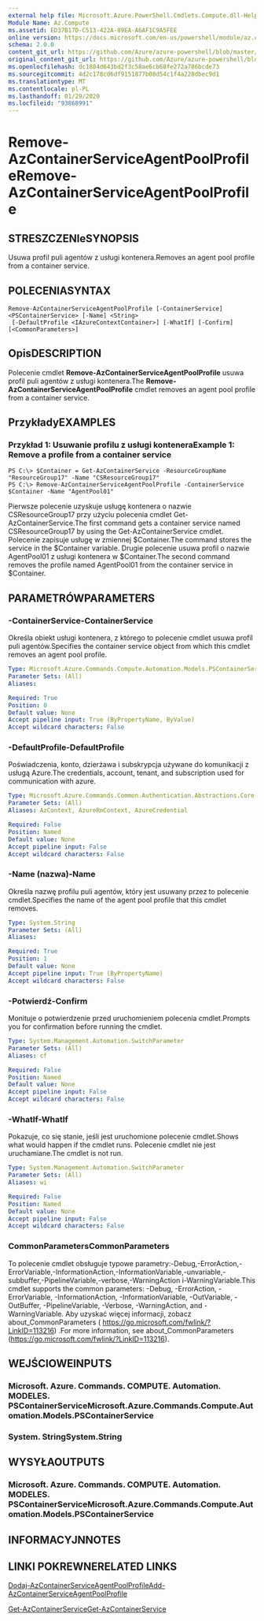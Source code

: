 ```yaml
---
external help file: Microsoft.Azure.PowerShell.Cmdlets.Compute.dll-Help.xml
Module Name: Az.Compute
ms.assetid: ED37B17D-C513-422A-89EA-A6AF1C9A5FEE
online version: https://docs.microsoft.com/en-us/powershell/module/az.compute/remove-azcontainerserviceagentpoolprofile
schema: 2.0.0
content_git_url: https://github.com/Azure/azure-powershell/blob/master/src/Compute/Compute/help/Remove-AzContainerServiceAgentPoolProfile.md
original_content_git_url: https://github.com/Azure/azure-powershell/blob/master/src/Compute/Compute/help/Remove-AzContainerServiceAgentPoolProfile.md
ms.openlocfilehash: dc1884d643bd2f3c58ae6cb68fe272a786bcde73
ms.sourcegitcommit: 4d2c178cd6df9151877b08d54c1f4a228dbec9d1
ms.translationtype: MT
ms.contentlocale: pl-PL
ms.lasthandoff: 01/29/2020
ms.locfileid: "93868991"
---
```

# <span data-ttu-id="c569f-101">Remove-AzContainerServiceAgentPoolProfile</span><span class="sxs-lookup"><span data-stu-id="c569f-101">Remove-AzContainerServiceAgentPoolProfile</span></span>

## <span data-ttu-id="c569f-102">STRESZCZENIe</span><span class="sxs-lookup"><span data-stu-id="c569f-102">SYNOPSIS</span></span>
<span data-ttu-id="c569f-103">Usuwa profil puli agentów z usługi kontenera.</span><span class="sxs-lookup"><span data-stu-id="c569f-103">Removes an agent pool profile from a container service.</span></span>

## <span data-ttu-id="c569f-104">POLECENIA</span><span class="sxs-lookup"><span data-stu-id="c569f-104">SYNTAX</span></span>

```
Remove-AzContainerServiceAgentPoolProfile [-ContainerService] <PSContainerService> [-Name] <String>
 [-DefaultProfile <IAzureContextContainer>] [-WhatIf] [-Confirm] [<CommonParameters>]
```

## <span data-ttu-id="c569f-105">Opis</span><span class="sxs-lookup"><span data-stu-id="c569f-105">DESCRIPTION</span></span>
<span data-ttu-id="c569f-106">Polecenie cmdlet **Remove-AzContainerServiceAgentPoolProfile** usuwa profil puli agentów z usługi kontenera.</span><span class="sxs-lookup"><span data-stu-id="c569f-106">The **Remove-AzContainerServiceAgentPoolProfile** cmdlet removes an agent pool profile from a container service.</span></span>

## <span data-ttu-id="c569f-107">Przykłady</span><span class="sxs-lookup"><span data-stu-id="c569f-107">EXAMPLES</span></span>

### <span data-ttu-id="c569f-108">Przykład 1: Usuwanie profilu z usługi kontenera</span><span class="sxs-lookup"><span data-stu-id="c569f-108">Example 1: Remove a profile from a container service</span></span>
```
PS C:\> $Container = Get-AzContainerService -ResourceGroupName "ResourceGroup17" -Name "CSResourceGroup17" 
PS C:\> Remove-AzContainerServiceAgentPoolProfile -ContainerService $Container -Name "AgentPool01"
```

<span data-ttu-id="c569f-109">Pierwsze polecenie uzyskuje usługę kontenera o nazwie CSResourceGroup17 przy użyciu polecenia cmdlet Get-AzContainerService.</span><span class="sxs-lookup"><span data-stu-id="c569f-109">The first command gets a container service named CSResourceGroup17 by using the Get-AzContainerService cmdlet.</span></span>
<span data-ttu-id="c569f-110">Polecenie zapisuje usługę w zmiennej $Container.</span><span class="sxs-lookup"><span data-stu-id="c569f-110">The command stores the service in the $Container variable.</span></span>
<span data-ttu-id="c569f-111">Drugie polecenie usuwa profil o nazwie AgentPool01 z usługi kontenera w $Container.</span><span class="sxs-lookup"><span data-stu-id="c569f-111">The second command removes the profile named AgentPool01 from the container service in $Container.</span></span>

## <span data-ttu-id="c569f-112">PARAMETRÓW</span><span class="sxs-lookup"><span data-stu-id="c569f-112">PARAMETERS</span></span>

### <span data-ttu-id="c569f-113">-ContainerService</span><span class="sxs-lookup"><span data-stu-id="c569f-113">-ContainerService</span></span>
<span data-ttu-id="c569f-114">Określa obiekt usługi kontenera, z którego to polecenie cmdlet usuwa profil puli agentów.</span><span class="sxs-lookup"><span data-stu-id="c569f-114">Specifies the container service object from which this cmdlet removes an agent pool profile.</span></span>

```yaml
Type: Microsoft.Azure.Commands.Compute.Automation.Models.PSContainerService
Parameter Sets: (All)
Aliases:

Required: True
Position: 0
Default value: None
Accept pipeline input: True (ByPropertyName, ByValue)
Accept wildcard characters: False
```

### <span data-ttu-id="c569f-115">-DefaultProfile</span><span class="sxs-lookup"><span data-stu-id="c569f-115">-DefaultProfile</span></span>
<span data-ttu-id="c569f-116">Poświadczenia, konto, dzierżawa i subskrypcja używane do komunikacji z usługą Azure.</span><span class="sxs-lookup"><span data-stu-id="c569f-116">The credentials, account, tenant, and subscription used for communication with azure.</span></span>

```yaml
Type: Microsoft.Azure.Commands.Common.Authentication.Abstractions.Core.IAzureContextContainer
Parameter Sets: (All)
Aliases: AzContext, AzureRmContext, AzureCredential

Required: False
Position: Named
Default value: None
Accept pipeline input: False
Accept wildcard characters: False
```

### <span data-ttu-id="c569f-117">-Name (nazwa)</span><span class="sxs-lookup"><span data-stu-id="c569f-117">-Name</span></span>
<span data-ttu-id="c569f-118">Określa nazwę profilu puli agentów, który jest usuwany przez to polecenie cmdlet.</span><span class="sxs-lookup"><span data-stu-id="c569f-118">Specifies the name of the agent pool profile that this cmdlet removes.</span></span>

```yaml
Type: System.String
Parameter Sets: (All)
Aliases:

Required: True
Position: 1
Default value: None
Accept pipeline input: True (ByPropertyName)
Accept wildcard characters: False
```

### <span data-ttu-id="c569f-119">-Potwierdź</span><span class="sxs-lookup"><span data-stu-id="c569f-119">-Confirm</span></span>
<span data-ttu-id="c569f-120">Monituje o potwierdzenie przed uruchomieniem polecenia cmdlet.</span><span class="sxs-lookup"><span data-stu-id="c569f-120">Prompts you for confirmation before running the cmdlet.</span></span>

```yaml
Type: System.Management.Automation.SwitchParameter
Parameter Sets: (All)
Aliases: cf

Required: False
Position: Named
Default value: None
Accept pipeline input: False
Accept wildcard characters: False
```

### <span data-ttu-id="c569f-121">-WhatIf</span><span class="sxs-lookup"><span data-stu-id="c569f-121">-WhatIf</span></span>
<span data-ttu-id="c569f-122">Pokazuje, co się stanie, jeśli jest uruchomione polecenie cmdlet.</span><span class="sxs-lookup"><span data-stu-id="c569f-122">Shows what would happen if the cmdlet runs.</span></span> <span data-ttu-id="c569f-123">Polecenie cmdlet nie jest uruchamiane.</span><span class="sxs-lookup"><span data-stu-id="c569f-123">The cmdlet is not run.</span></span>

```yaml
Type: System.Management.Automation.SwitchParameter
Parameter Sets: (All)
Aliases: wi

Required: False
Position: Named
Default value: None
Accept pipeline input: False
Accept wildcard characters: False
```

### <span data-ttu-id="c569f-124">CommonParameters</span><span class="sxs-lookup"><span data-stu-id="c569f-124">CommonParameters</span></span>
<span data-ttu-id="c569f-125">To polecenie cmdlet obsługuje typowe parametry:-Debug,-ErrorAction,-ErrorVariable,-InformationAction,-InformationVariable,-unvariable,-subbuffer,-PipelineVariable,-verbose,-WarningAction i-WarningVariable.</span><span class="sxs-lookup"><span data-stu-id="c569f-125">This cmdlet supports the common parameters: -Debug, -ErrorAction, -ErrorVariable, -InformationAction, -InformationVariable, -OutVariable, -OutBuffer, -PipelineVariable, -Verbose, -WarningAction, and -WarningVariable.</span></span> <span data-ttu-id="c569f-126">Aby uzyskać więcej informacji, zobacz about_CommonParameters ( https://go.microsoft.com/fwlink/?LinkID=113216) .</span><span class="sxs-lookup"><span data-stu-id="c569f-126">For more information, see about_CommonParameters (https://go.microsoft.com/fwlink/?LinkID=113216).</span></span>

## <span data-ttu-id="c569f-127">WEJŚCIOWE</span><span class="sxs-lookup"><span data-stu-id="c569f-127">INPUTS</span></span>

### <span data-ttu-id="c569f-128">Microsoft. Azure. Commands. COMPUTE. Automation. MODELES. PSContainerService</span><span class="sxs-lookup"><span data-stu-id="c569f-128">Microsoft.Azure.Commands.Compute.Automation.Models.PSContainerService</span></span>

### <span data-ttu-id="c569f-129">System. String</span><span class="sxs-lookup"><span data-stu-id="c569f-129">System.String</span></span>

## <span data-ttu-id="c569f-130">WYSYŁA</span><span class="sxs-lookup"><span data-stu-id="c569f-130">OUTPUTS</span></span>

### <span data-ttu-id="c569f-131">Microsoft. Azure. Commands. COMPUTE. Automation. MODELES. PSContainerService</span><span class="sxs-lookup"><span data-stu-id="c569f-131">Microsoft.Azure.Commands.Compute.Automation.Models.PSContainerService</span></span>

## <span data-ttu-id="c569f-132">INFORMACYJN</span><span class="sxs-lookup"><span data-stu-id="c569f-132">NOTES</span></span>

## <span data-ttu-id="c569f-133">LINKI POKREWNE</span><span class="sxs-lookup"><span data-stu-id="c569f-133">RELATED LINKS</span></span>

[<span data-ttu-id="c569f-134">Dodaj-AzContainerServiceAgentPoolProfile</span><span class="sxs-lookup"><span data-stu-id="c569f-134">Add-AzContainerServiceAgentPoolProfile</span></span>](./Add-AzContainerServiceAgentPoolProfile.md)

[<span data-ttu-id="c569f-135">Get-AzContainerService</span><span class="sxs-lookup"><span data-stu-id="c569f-135">Get-AzContainerService</span></span>](./Get-AzContainerService.md)


